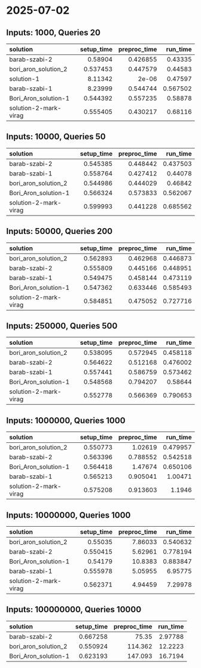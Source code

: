 # 2025-07-02

## Inputs: 1000, Queries 20

| solution              |   setup_time |   preproc_time |   run_time |
|:----------------------|-------------:|---------------:|-----------:|
| barab-szabi-2         |     0.58904  |       0.426855 |   0.43335  |
| bori_aron_solution_2  |     0.537453 |       0.447579 |   0.44583  |
| solution-1            |     8.11342  |       2e-06    |   0.47597  |
| barab-szabi-1         |     8.23999  |       0.544744 |   0.567502 |
| Bori_Aron_solution-1  |     0.544392 |       0.557235 |   0.58878  |
| solution-2-mark-virag |     0.555405 |       0.430217 |   0.68116  |

## Inputs: 10000, Queries 50

| solution              |   setup_time |   preproc_time |   run_time |
|:----------------------|-------------:|---------------:|-----------:|
| barab-szabi-2         |     0.545385 |       0.448442 |   0.437503 |
| barab-szabi-1         |     0.558764 |       0.427412 |   0.44078  |
| bori_aron_solution_2  |     0.544986 |       0.444029 |   0.46842  |
| Bori_Aron_solution-1  |     0.566324 |       0.573833 |   0.562067 |
| solution-2-mark-virag |     0.599993 |       0.441228 |   0.685562 |

## Inputs: 50000, Queries 200

| solution              |   setup_time |   preproc_time |   run_time |
|:----------------------|-------------:|---------------:|-----------:|
| bori_aron_solution_2  |     0.562893 |       0.462968 |   0.446873 |
| barab-szabi-2         |     0.555809 |       0.445166 |   0.448951 |
| barab-szabi-1         |     0.549475 |       0.458144 |   0.473119 |
| Bori_Aron_solution-1  |     0.547362 |       0.633446 |   0.585493 |
| solution-2-mark-virag |     0.584851 |       0.475052 |   0.727716 |

## Inputs: 250000, Queries 500

| solution              |   setup_time |   preproc_time |   run_time |
|:----------------------|-------------:|---------------:|-----------:|
| bori_aron_solution_2  |     0.538095 |       0.572945 |   0.458118 |
| barab-szabi-2         |     0.564622 |       0.512168 |   0.476002 |
| barab-szabi-1         |     0.557441 |       0.586759 |   0.573462 |
| Bori_Aron_solution-1  |     0.548568 |       0.794207 |   0.58644  |
| solution-2-mark-virag |     0.552778 |       0.566369 |   0.790653 |

## Inputs: 1000000, Queries 1000

| solution              |   setup_time |   preproc_time |   run_time |
|:----------------------|-------------:|---------------:|-----------:|
| bori_aron_solution_2  |     0.550773 |       1.02619  |   0.479957 |
| barab-szabi-2         |     0.563396 |       0.788552 |   0.542518 |
| Bori_Aron_solution-1  |     0.564418 |       1.47674  |   0.650106 |
| barab-szabi-1         |     0.565213 |       0.905041 |   1.00471  |
| solution-2-mark-virag |     0.575208 |       0.913603 |   1.1946   |

## Inputs: 10000000, Queries 1000

| solution              |   setup_time |   preproc_time |   run_time |
|:----------------------|-------------:|---------------:|-----------:|
| bori_aron_solution_2  |     0.55035  |        7.86033 |   0.540632 |
| barab-szabi-2         |     0.550415 |        5.62961 |   0.778194 |
| Bori_Aron_solution-1  |     0.54179  |       10.8383  |   0.883847 |
| barab-szabi-1         |     0.555978 |        5.05955 |   6.95775  |
| solution-2-mark-virag |     0.562371 |        4.94459 |   7.29978  |

## Inputs: 100000000, Queries 10000

| solution             |   setup_time |   preproc_time |   run_time |
|:---------------------|-------------:|---------------:|-----------:|
| barab-szabi-2        |     0.667258 |         75.35  |    2.97788 |
| bori_aron_solution_2 |     0.550924 |        114.362 |   12.2223  |
| Bori_Aron_solution-1 |     0.623193 |        147.093 |   16.7194  |
